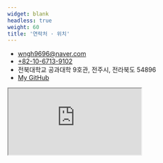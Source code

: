 ```yaml
---
widget: blank
headless: true
weight: 60
title: '연락처 · 위치'
---
```


<div class="about-contact">
  <ul class="contact-list">
    <li><i class="fas fa-envelope"></i><a href="mailto:wngh9696@naver.com">wngh9696@naver.com</a></li>
    <li><i class="fas fa-phone"></i><a href="tel:+821067139102">+82-10-6713-9102</a></li>
    <li><i class="fas fa-map-marker-alt"></i> 전북대학교 공과대학 9호관, 전주시, 전라북도 54896</li>
    <li><i class="fab fa-github"></i><a href="https://github.com/jooho-le" target="_blank" rel="noopener">My GitHub</a></li>
  </ul>
</div>

<div class="about-map">
  <iframe
    title="Location Map"
    src="https://www.openstreetmap.org/way/35424732"
    loading="lazy"
    referrerpolicy="no-referrer-when-downgrade"
  ></iframe>
</div>
